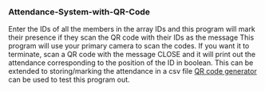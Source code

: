 ### Attendance-System-with-QR-Code

Enter the IDs of all the members in the array IDs and this program will mark their presence if they scan the QR code with their IDs as the message
This program will use your primary camera to scan the codes.
If you want it to terminate, scan a QR code with the message CLOSE and it will print out the attendance corresponding to the position of the ID in boolean.
This can be extended to storing/marking the attendance in a csv file
[QR code generator](https://www.the-qrcode-generator.com/) can be used to test this program out.
